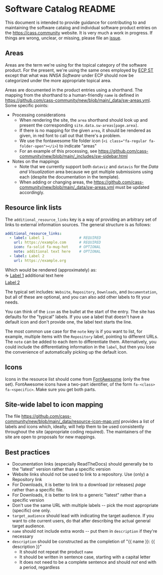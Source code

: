 # Software Catalog README

This document is intended to provide guidance for contributing to and maintaining the software catalog and individual software product entries on the <https://cass.community> website.  It is very much a work in progress.  If things are wrong, unclear, or missing, please file an [issue](https://github.com/cass-community/new/issues).

## Areas

Areas are the term we're using for the topical category of the software product.  For the present, we're using the same ones employed by [ECP ST](https://www.exascaleproject.org/research/#software) except that what was *NNSA Software* under ECP should now be categorized under the more appropriate topical area.

Areas are documented in the product entries using a shorthand.  The mapping from the shorthand to a human-friendly `name` is defined in <https://github.com/cass-community/new/blob/main/_data/sw-areas.yml>.  Some specific points:

* Processing considerations
    * When rendering the site, the `area` shorthand should look up and present the corresponding `site.data.sw-areas[page.area]`.
    * If there is no mapping for the given `area`, it should be rendered as given, in red font to call out that there's a problem.
    * We use the fontawesome file folder icon (`<i class="fa-regular fa-folder-open"></i>`) to indicate "areas"
    * For an example of this processing, see <https://github.com/cass-community/new/blob/main/_includes/sw-sidebar.html>
* Notes on the mappings
    * Note that we currently support both `dataviz` and `datavis` for the *Data and Visualization* area because we got multiple submissions using each (despite the documentation in the template).
    * When adding or changing areas, the <https://github.com/cass-community/new/blob/main/_data/sw-areas.yml> must be updated accordingly.

## Resource link lists

The `additional_resource_links` key is a way of providing an arbitrary set of links to external information sources.  The general structure is as follows:

```yaml
additional_resource_links:
  - label: Label 1                # REQUIRED
    url: https://example.com      # REQUIRED
    icon: fa-solid fa-mug-hot     # OPTIONAL
    note: additional text here    # OPTIONAL
  - label: Label 2
    url: https://example.org
```

Which would be rendered (approximately) as:<br>
&#x2615; [Label 1](https://example.com) additional text here<br>
[Label 2](https://example.org)

 The typical set includes: `Website`, `Repository`, `Downloads`, and `Documentation`, but all of these are optional, and you can also add other labels to fit your needs.

You can think of the `icon` as the bullet at the start of the entry.  The site has defaults for the "typical" labels. If you use a label that doesn't have a default icon and don't provide one, the label text starts the line.

The most common use case for the `note` key is if you want to list, for example, multiple items with the `Repository` label, pointing to different URLs.  The `note` can be added to each item to differentiate them.  Alternatively, you could include the differentiating information in the `label`, but then you lose the convenience of automatically picking up the default icon.

## Icons

Icons in the resource list should come from [FontAwesome](https://fontawesome.com/v6/search?o=r&m=free) (only the free set).  FontAwesome icons have a two-part identifier, of the form `fa-<class> fa-<specific>`.  Make sure you get both parts.

## Site-wide label to icon mapping

The file <https://github.com/cass-community/new/blob/main/_data/resource-icon-map.yml> provides a list of labels and icons which, ideally, will help them to be used consistently throughout the site (appropriate coding required).  The maintainers of the site are open to proposals for new mappings.

## Best practices

* Documentation links (especially ReadTheDocs) should generally be to the "latest" version rather than a specific version
* Website links should not be used to link to a repository.  Use (only) a Repository link
* For Downloads, it is better to link to a download (or releases) *page* rather than a specific file.
* For Downloads, it is better to link to a generic "latest" rather than a specific version
* Don't use the same URL with multiple labels -- pick the most appropriate (specific) one only.
* `target_audience` should lead with indicating the target audience.  If you want to cite current users, do that after describing the actual general target audience.
* `name` should not include extra words -- put them in `description` if they're necessary
* `description` should be constructed as the completion of "{{ name }}: {{ description }}"
  * It should not repeat the product `name`
  * It should be written in sentence case, starting with a capital letter
  * It does not need to be a complete sentence and should *not* end with a period, regardless